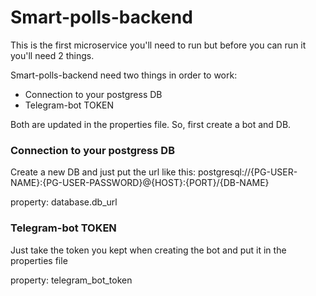 
# Smart-polls-backend

This is the first microservice you'll need to run but before you can run it you'll need 2 things.

Smart-polls-backend need two things in order to work:
- Connection to your postgress DB
- Telegram-bot TOKEN

Both are updated in the properties file.
So, first create a bot and DB.

### Connection to your postgress DB
Create a new DB and just put the url like this:
postgresql://{PG-USER-NAME}:{PG-USER-PASSWORD}@{HOST}:{PORT}/{DB-NAME}

property: database.db_url

### Telegram-bot TOKEN
Just take the token you kept when creating the bot and put it in the properties file

property: telegram_bot_token
